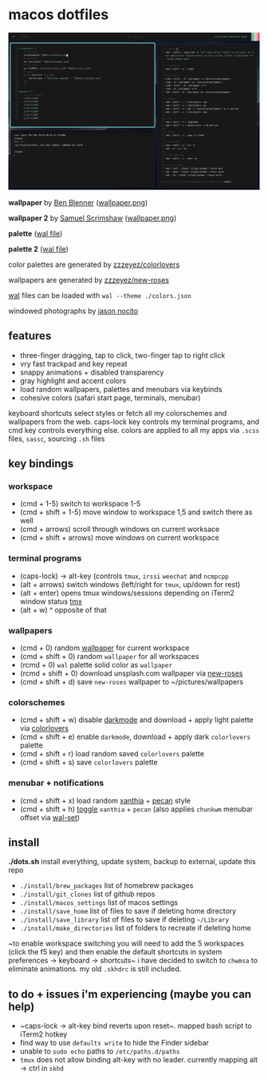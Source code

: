 # macos dotfiles
![screenshot](screenshot/screenshot.png)

**wallpaper** by [Ben Blenner](https://unsplash.com/@benblenner) ([wallpaper.png](screenshot/BenBlennerhassett.png))

**wallpaper 2** by [Samuel Scrimshaw](https://unsplash.com/@samscrim) ([wallpaper.png](screenshot/SamuelScrimshaw.png))

**palette** ([wal file](screenshot/SkyBlueDolphin.json))

**palette 2** ([wal file](screenshot/dolphinonthewaves-light.json))

color palettes are generated by [zzzeyez/colorlovers](https://github.com/zzzeyez/colorlovers)

wallpapers are generated by [zzzeyez/new-roses](https://github.com/zzzeyez/new-roses)

[wal](https://github.com/dylanaraps/pywal) files can be loaded with `wal --theme ./colors.json`

windowed photographs by [jason nocito](http://jasonnocito.com)

## features
+ three-finger dragging, tap to click, two-finger tap to right click
+ vry fast trackpad and key repeat
+ snappy animations + disabled transparency
+ gray highlight and accent colors
+ load random wallpapers, palettes and menubars via keybinds
+ cohesive colors (safari start page, terminals, menubar)

keyboard shortcuts select styles or fetch all my colorschemes and wallpapers from the web.  caps-lock key controls my terminal programs, and cmd key controls everything else.  colors are applied to all my apps via `.scss` files, `sassc`, sourcing `.sh` files

## key bindings
### workspace
+ (cmd + 1-5) switch to workspace 1-5
+ (cmd + shift + 1-5) move window to workspace 1,5 and switch there as well
+ (cmd + arrows) scroll through windows on current worksace
+ (cmd + shift + arrows) move windows on current workspace

### terminal programs
+ (caps-lock) -> alt-key (controls `tmux`, `irssi` `weechat` and `ncmpcpp`
+ (alt + arrows) switch windows (left/right for `tmux`, up/down for rest)
+ (alt + enter) opens tmux windows/sessions depending on iTerm2 window status [tmx](https://github.com/zzzeyez/bin)
+ (alt + w) ^ opposite of that

### wallpapers
+ (cmd + 0) random [wallpaper](https://github.com/zzzeyez/bin) for current workspace
+ (cmd + shift + 0) random `wallpaper` for all workspaces
+ (rcmd + 0) `wal` palette solid color as `wallpaper`
+ (rcmd + shift + 0) download unsplash.com wallpaper via [new-roses](https://github.com/zzzeyez/new-roses)
+ (cmd + shift + d) save `new-roses` wallpaper to ~/pictures/wallpapers

### colorschemes
+ (cmd + shift + w) disable [darkmode](https://github.com/zzzeyez/bin) and download + apply light palette via [colorlovers](https://github.com/zzzeyez/colorlovers)
+ (cmd + shift + e) enable `darkmode`, download + apply dark `colorlovers` palette
+ (cmd + shift + r) load random saved `colorlovers` palette
+ (cmd + shift + s) save `colorlovers` palette

### menubar + notifications
+ (cmd + shift + x) load random [xanthia](https://github.com/zzzeyez/xanthia) + [pecan](https://github.com/zzzeyez/pecan) style
+ (cmd + shift + h) [toggle](https://github.com/zzzeyez/bin) `xanthia` + `pecan` (also applies `chunkwm` menubar offset via [wal-set](https://github.com/zzzeyez/bin))

## install
**./dots.sh** install everything, update system, backup to external, update this repo
+ `./install/brew_packages` list of homebrew packages
+ `./install/git_clones` list of github repos
+ `./install/macos_settings` list of macos settings
+ `./install/save_home` list of files to save if deleting home directory
+ `./install/save_library` list of files to save if deleting `~/Library`
+ `./install/make_directories` list of folders to recreate if deleting home

~to enable workspace switching you will need to add the 5 workspaces (click the f5 key) and then enable the default shortcuts in system preferences -> keyboard -> shortcuts~ i have decided to switch to `chwmsa` to eliminate animations.  my old `.skhdrc` is still included.


## to do + issues i'm experiencing (maybe you can help)
+ ~caps-lock -> alt-key bind reverts upon reset~.  mapped bash script to iTerm2 hotkey
+ find way to use `defaults write` to hide the Finder sidebar
+ unable to `sudo echo` paths to `/etc/paths.d/paths`
+ `tmux` does not allow binding alt-key with no leader.  currently mapping alt -> ctrl in `skhd`

